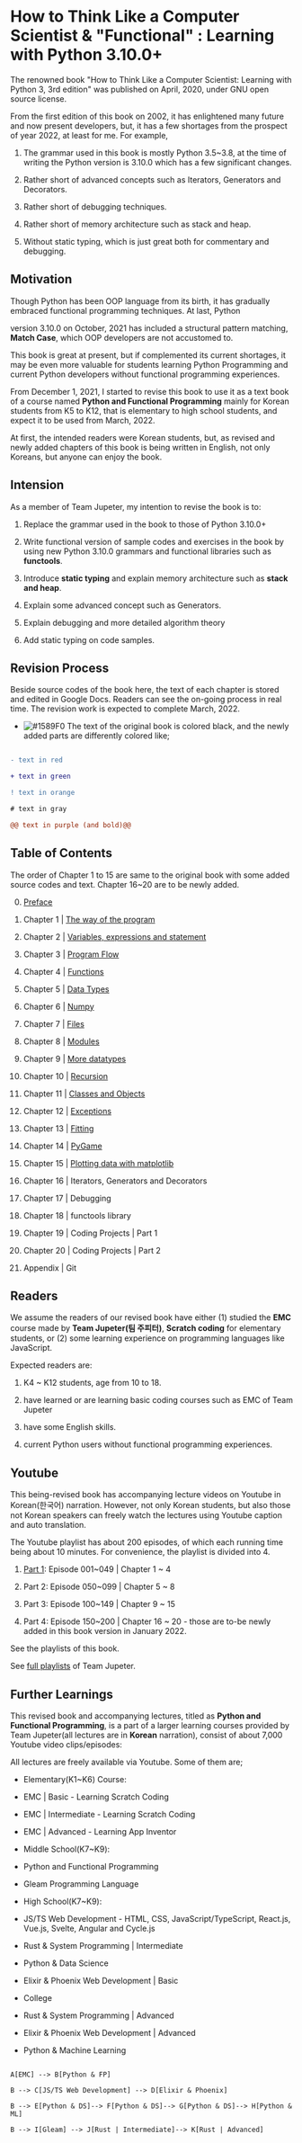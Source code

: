 



# How to Think Like a Computer Scientist & "Functional" : Learning with Python 3.10.0+



The renowned book "How to Think Like a Computer Scientist: Learning with Python 3, 3rd edition" was published on April, 2020, under GNU open source license.

From the first edition of this book on 2002, it has enlightened many future and now present developers, but, it has a few shortages from the prospect of year 2022, at least for me. For example,

1. The grammar used in this book is mostly Python 3.5~3.8, at the time of writing the Python version is 3.10.0 which has a few significant changes.

2. Rather short of advanced concepts such as Iterators, Generators and Decorators.

3. Rather short of debugging techniques.

4. Rather short of memory architecture such as stack and heap.

5. Without static typing, which is just great both for commentary and debugging.



## Motivation

Though Python has been OOP language from its birth, it has gradually embraced functional programming techniques. At last, Python

version 3.10.0 on October, 2021 has included a structural pattern matching, **Match Case**, which OOP developers are not accustomed to.

This book is great at present, but if complemented its current shortages, it may be even more valuable for students learning Python Programming and current Python developers without functional programming experiences.

From December 1, 2021, I started to revise this book to use it as a text book of a course named **Python and Functional Programming** mainly for Korean students from K5 to K12, that is elementary to high school students, and expect it to be used from March, 2022.

At first, the intended readers were Korean students, but, as revised and newly added chapters of this book is being written in English, not only Koreans, but anyone can enjoy the book.



## Intension

As a member of Team Jupeter, my intention to revise the book is to:

1. Replace the grammar used in the book to those of Python 3.10.0+

2. Write functional version of sample codes and exercises in the book by using new Python 3.10.0 grammars and functional libraries such as **functools**.

3. Introduce **static typing** and explain memory architecture such as **stack and heap**.

4. Explain some advanced concept such as Generators.

5. Explain debugging and more detailed algorithm theory

6. Add static typing on code samples.



## Revision Process

Beside source codes of the book here, the text of each chapter is stored and edited in Google Docs. Readers can see the on-going process in real time. The revision work is expected to complete March, 2022.

-  ![#1589F0](https://via.placeholder.com/15/1589F0/000000?text=+) The text of the original book is colored black, and the newly added parts are differently colored like;

```diff

- text in red

+ text in green

! text in orange

# text in gray

@@ text in purple (and bold)@@

```

## Table of Contents

The order of Chapter 1 to 15 are same to the original book with some added source codes and text. Chapter 16~20 are to be newly added.

0. [Preface](https://docs.google.com/document/d/1suTMd9zY1mHZCKgfvue9tsEkqtFgtTFM-yDp_rO4UrI/edit?usp=sharing)

1. Chapter 1 | [The way of the program](https://docs.google.com/document/d/1emx2sd2ZX4Qlsp3fhBODX7fYnlH2sI9DL3NZ0TKZSeI/edit?usp=sharing)

2. Chapter 2 | [Variables, expressions and statement](https://docs.google.com/document/d/1_dPJyauAckGjqjZDZ5iTmcGuoX88Q01NJl9d0mMbME0/edit?usp=sharing)

3. Chapter 3 | [Program Flow](https://docs.google.com/document/d/1hSnjCfZKRAvUQMGxibBXUAtqvA61jxvU_PK-SvDDVpM/edit?usp=sharing)

4. Chapter 4 | [Functions](https://docs.google.com/document/d/1stNB0pfuyAPrWryxUx-w6p5UOCVyxEIwF8bcWTykGnA/edit?usp=sharing)

5. Chapter 5 | [Data Types](https://docs.google.com/document/d/1kmjh2COtgQZD5UNvllZ8zwJP6pV38WZLBFzSWQBmA-E/edit?usp=sharing)

6. Chapter 6 | [Numpy](https://docs.google.com/document/d/1KwoEFb50hxaBvRoUZYzbKyVIC_r4wTZ293W9oSNxOxY/edit?usp=sharing)

7. Chapter 7 | [Files](https://docs.google.com/document/d/1qUlvYm3TuPC12tkhHvpFMMbqKIBOucctuqw6pn4WrVw/edit?usp=sharing)

8. Chapter 8 | [Modules](https://docs.google.com/document/d/1897ymL0zzgyZfZx20cFTolsuDhdPuqu_HUPlUH-kfF8/edit?usp=sharing)

9. Chapter 9 | [More datatypes](https://docs.google.com/document/d/1GKYOVSezNl_g2wDqM59YqNrkoM_tHbsjLwVHkrPXwZA/edit?usp=sharing)

10. Chapter 10 | [Recursion](https://docs.google.com/document/d/1-hqMFwDRnxqkgcABHtkTNY-bxRn3V51I-9eGBjiwqA0/edit?usp=sharing)

11. Chapter 11 | [Classes and Objects](https://docs.google.com/document/d/1xHFg8OK3QauMfxcVuQvgTzgGhRtTHJh41CABPLYa52Q/edit?usp=sharing)

12. Chapter 12 | [Exceptions](https://docs.google.com/document/d/1SKSv2S71zQt1kEAG7_MT7xQ626Zd-k96pzUgWPexxYM/edit?usp=sharing)

13. Chapter 13 | [Fitting](https://docs.google.com/document/d/1PTGY7x6dCgCB6LL2ike_GsuAvjqqrFRr_OTL_BJYTcE/edit?usp=sharing)

14. Chapter 14 | [PyGame](https://docs.google.com/document/d/1ev5mql4LqmRUtX-pCqTZKsyyx8GGrtWZeidvpGnl3N8/edit?usp=sharing)

15. Chapter 15 | [Plotting data with matplotlib](https://docs.google.com/document/d/15EGu5DokeJIHryUkR06UGzYuSlLG8h_vUrblQNe_ZB0/edit?usp=sharing)

16. Chapter 16 | Iterators, Generators and Decorators

17. Chapter 17 | Debugging

18. Chapter 18 | functools library

19. Chapter 19 | Coding Projects | Part 1

20. Chapter 20 | Coding Projects | Part 2

21. Appendix | Git




## Readers

We assume the readers of our revised book have either (1) studied the **EMC** course made by **Team Jupeter(팀 주피터)**, **Scratch coding** for elementary students, or (2) some learning experience on programming languages like JavaScript.

Expected readers are:

1. K4 ~ K12 students, age from 10 to 18.

2. have learned or are learning basic coding courses such as EMC of Team Jupeter

3. have some English skills.

4. current Python users without functional programming experiences.



## Youtube

This being-revised book has accompanying lecture videos on Youtube in Korean(한국어) narration. However, not only Korean students, but also those not Korean speakers can freely watch the lectures using Youtube caption and auto translation.

The Youtube playlist has about 200 episodes, of which each running time being about 10 minutes. For convenience, the playlist is divided into 4.



1.  [Part 1](https://www.youtube.com/watch?v=XyjbAeIj4oA&list=PLlSZlNj22M7RjeCn-sYRHkns9j_gtc2tf): Episode 001~049 | Chapter 1 ~ 4

2. Part 2: Episode 050~099 | Chapter 5 ~ 8

3. Part 3: Episode 100~149 | Chapter 9 ~ 15

4. Part 4: Episode 150~200 | Chapter 16 ~ 20 - those are to-be newly added in this book version in January 2022.



See the playlists of this book.

See [full playlists](https://www.youtube.com/channel/UCxnsWjMKyb6px5lDiqInDHA/playlists) of Team Jupeter.



## Further Learnings



This revised book and accompanying lectures, titled as **Python and Functional Programming**, is a part of a larger learning courses provided by Team Jupeter(all lectures are in **Korean** narration), consist of about 7,000 Youtube video clips/episodes:

All lectures are freely available via Youtube. Some of them are;

- Elementary(K1~K6) Course:

- EMC | Basic - Learning Scratch Coding

- EMC | Intermediate - Learning Scratch Coding

- EMC | Advanced - Learning App Inventor

- Middle School(K7~K9):

- Python and Functional Programming

- Gleam Programming Language

- High School(K7~K9):

- JS/TS Web Development - HTML, CSS, JavaScript/TypeScript, React.js, Vue.js, Svelte, Angular and Cycle.js

- Rust & System Programming | Intermediate

- Python & Data Science

- Elixir & Phoenix Web Development | Basic

- College

- Rust & System Programming | Advanced

- Elixir & Phoenix Web Development | Advanced

- Python & Machine Learning



```mermaid

A[EMC] --> B[Python & FP]

B --> C[JS/TS Web Development] --> D[Elixir & Phoenix]

B --> E[Python & DS]--> F[Python & DS]--> G[Python & DS]--> H[Python & ML]

B --> I[Gleam] --> J[Rust | Intermediate]--> K[Rust | Advanced]

```